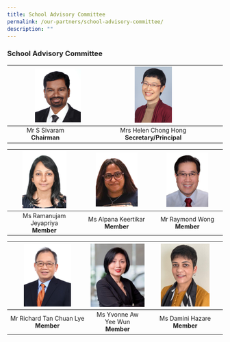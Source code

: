 ```yaml
---
title: School Advisory Committee
permalink: /our-partners/school-advisory-committee/
description: ""
---
```

### **School Advisory Committee**

| <img src="/images/sac1.jpg" style="width:65%" align=right> | <img src="/images/sac2.jpg" style="width:28%"> |
|:---:|:---:|
| Mr S Sivaram<br>**Chairman** | Mrs Helen Chong Hong<br>**Secretary/Principal** |


| <img src="/images/sac3.jpg" style="width:65%"> | <img src="/images/sac4.jpg" style="width:65%"> | <img src="/images/sac5.jpg" style="width:65%"> |
|:---:|:---:|:---:|
| Ms Ramanujam Jeyapriya<br>**Member** | Ms Alpana Keertikar<br>**Member** | Mr Raymond Wong<br>**Member** |


| <img src="/images/sac6.png" style="width:63%"> | <img src="/images/sac7.png" style="width:100%"> | <img src="/images/sac8.jpg" style="width:70%"> |
|:---:|:---:|:---:|
| Mr Richard Tan Chuan Lye<br>**Member** | Ms Yvonne Aw Yee Wun<br>**Member** | Ms Damini Hazare<br>**Member** |